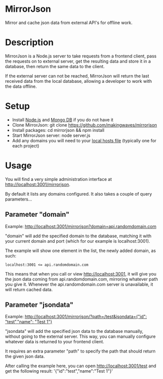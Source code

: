 MirrorJson
==========

Mirror and cache json data from external API's for offline work.

Description
===========

MirrorJson is a Node.js server to take requests from a frontend client, pass the requests on to external server,
get the resulting data and store it in a database, then return the same data to the client.

If the external server can not be reached, MirrorJson will return the last received data from the local database,
allowing a developer to work with the data offline.

Setup
=====

- Install [Node.js](https://nodejs.org/en/download/) and [Mongo DB](https://docs.mongodb.com/manual/installation/) if you do not have it
- Clone MirrorJson: git clone https://github.com/makingwaves/mirrorjson
- Install packages: cd mirrorjson && npm install
- Start MirrorJson server: node server.js
- Add any domains you will need to your [local hosts file](https://www.howtogeek.com/howto/27350/beginner-geek-how-to-edit-your-hosts-file/) (typically one for each project)

Usage
=====

You will find a very simple administration interface at [http://localhost:3001/mirrorjson](http://localhost:3001/mirrorjson).

By default it lists any domains configured. It also takes a couple of query parameters...

Parameter "domain"
------

Example: [http://localhost:3001/mirrorjson?domain=api.randomdomain.com](http://localhost:3001/mirrorjson?domain=api.randomdomain.com)

"domain" will add the specified domain to the database, matching it with your current domain and port
(which for our example is localhost:3001).

The example will show one element in the list, the newly added domain, as such:

    localhost:3001 <= api.randomdomain.com

This means that when you call or view [http://localhost:3001](http://localhost:3001), it will give you the json data
coming from api.randomdomain.com, mirroring whatever path you give it. Whenever the api.randomdomain.com server is
unavailable, it will return cached data.

Parameter "jsondata"
--------

Example: [http://localhost:3001/mirrorjson/?path=/test&jsondata={"id": "test","name": "Test 1"}](http://localhost:3001/mirrorjson/?path=/test&jsondata={%22id%22:%20%22test%22,%22name%22:%20%22Test%201%22})

"jsondata" will add the specified json data to the database manually, without going to the external server. This way,
you can manually configure whatever data is returned to your frontend client.

It requires an extra parameter "path" to specify the path that should return the given json data.

After calling the example here, you can open [http://localhost:3001/test](http://localhost:3001/test) and get
the following result: '{"id":"test","name":"Test 1"}'

